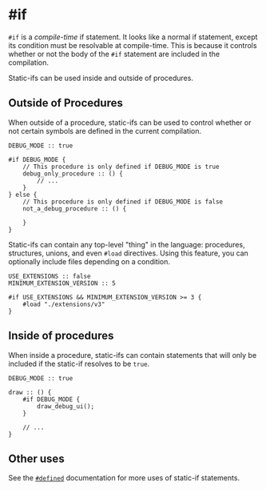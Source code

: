 # #if

`#if` is a *compile-time* if statement. It looks like a normal if
statement, except its condition must be resolvable at compile-time.
This is because it controls whether or not the body of the `#if`
statement are included in the compilation.

Static-ifs can be used inside and outside of procedures.

## Outside of Procedures

When outside of a procedure, static-ifs can be used to control whether
or not certain symbols are defined in the current compilation.

```onyx
DEBUG_MODE :: true

#if DEBUG_MODE {
	// This procedure is only defined if DEBUG_MODE is true
	debug_only_procedure :: () {
		// ...
	}
} else {
	// This procedure is only defined if DEBUG_MODE is false
	not_a_debug_procedure :: () {
		
	}
}
```

Static-ifs can contain any top-level "thing" in the language: procedures, structures,
unions, and even `#load` directives. Using this feature, you can optionally
include files depending on a condition.

```onyx
USE_EXTENSIONS :: false
MINIMUM_EXTENSION_VERSION :: 5

#if USE_EXTENSIONS && MINIMUM_EXTENSION_VERSION >= 3 {
	#load "./extensions/v3"
}
```

## Inside of procedures

When inside a procedure, static-ifs can contain statements that will only be
included if the static-if resolves to be `true`.

```onyx
DEBUG_MODE :: true

draw :: () {
	#if DEBUG_MODE {
		draw_debug_ui();
	}

	// ...
}
```

## Other uses

See the [`#defined`](./defined.md) documentation for more uses of static-if statements.
